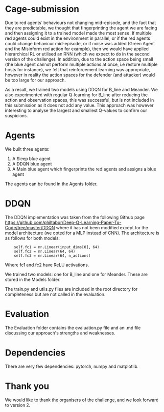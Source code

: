 # Cage-submission

Due to red agents’ behaviours not changing mid-episode, and the fact that they are predictable, we thought that fingerprinting the agent we are facing and then assigning it to a trained model made the most sense. If multiple red agents could exist in the environment in parallel, or if the red agents could change behaviour mid-episode, or if noise was added (Green Agent and the Misinform red action for example), then we would have applied hierarchical RL or utilised an RNN (which we expect to do in the second version of the challenge).
In addition, due to the action space being small (the blue agent cannot perform multiple actions at once, i.e restore multiple hosts for instance), we felt that reinforcement learning was appropriate, however in reality the action spaces for the defender (and attacker) would be too large for our approach.

As a result, we trained two models using DDQN for B_line and Meander. We also experimented with regular Q-learning for B_line after reducing the action and observation spaces, this was successful, but is not included in this submission as it does not add any value. This approach was however interesting to analyse the largest and smallest Q-values to confirm our suspicions.

# Agents

We built three agents:
1. A Sleep blue agent 
2. A DDQN blue agent
3. A Main blue agent which fingerprints the red agents and assigns a blue agent

The agents can be found in the Agents folder.

# DDQN

The DDQN implementation was taken from the following Github page https://github.com/philtabor/Deep-Q-Learning-Paper-To-Code/tree/master/DDQN where it has not been modified except for the model architecture (we opted for a MLP instead of CNN). The architecture is as follows for both models:

        self.fc1 = nn.Linear(input_dims[0], 64)
        self.fc2 = nn.Linear(64, 64)
        self.fc3 = nn.Linear(64, n_actions)

Where fc1 and fc2 have ReLU activations.

We trained two models: one for B_line and one for Meander. These are stored in the Models folder.

The train.py and utils.py files are included in the root directory for completeness but are not called in the evaluation.

# Evaluation

The Evaluation folder contains the evaluation.py file and an .md file discussing our approach's strengths and weaknesses.

# Dependencies

There are very few dependencies: pytorch, numpy and matplotlib.

# Thank you

We would like to thank the organisers of the challenge, and we look forward to version 2.
